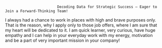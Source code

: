                            Decoding Data for Strategic Success – Eager to Join a Forward-Thinking Team!

I always had a chance to work in places with high and brave purposes only. That is the reason, why I apply only to those job  offers, where I am sure that my heart will be dedicated to it.
I am quick learner, very curious, have huge empathy and I can help in your everyday work with my energy, motivation and be a part of very important mission in your company!

